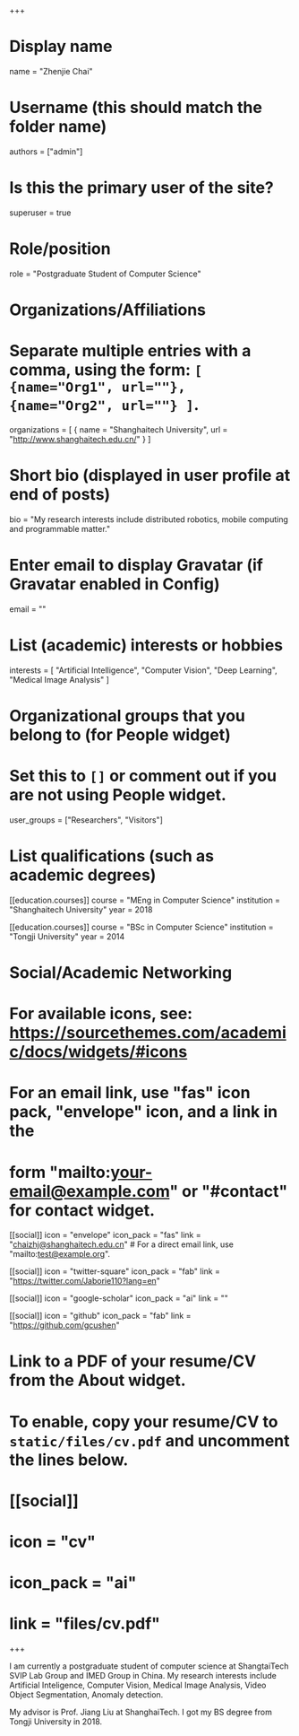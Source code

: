 +++
# Display name
name = "Zhenjie Chai"

# Username (this should match the folder name)
authors = ["admin"]

# Is this the primary user of the site?
superuser = true

# Role/position
role = "Postgraduate Student of Computer Science"

# Organizations/Affiliations
#   Separate multiple entries with a comma, using the form: `[ {name="Org1", url=""}, {name="Org2", url=""} ]`.
organizations = [ { name = "Shanghaitech University", url = "http://www.shanghaitech.edu.cn/" } ]

# Short bio (displayed in user profile at end of posts)
bio = "My research interests include distributed robotics, mobile computing and programmable matter."

# Enter email to display Gravatar (if Gravatar enabled in Config)
email = ""

# List (academic) interests or hobbies
interests = [
  "Artificial Intelligence",
  "Computer Vision",
  "Deep Learning",
  "Medical Image Analysis"
]

# Organizational groups that you belong to (for People widget)
#   Set this to `[]` or comment out if you are not using People widget.
user_groups = ["Researchers", "Visitors"]

# List qualifications (such as academic degrees)
[[education.courses]]
  course = "MEng in Computer Science"
  institution = "Shanghaitech University"
  year = 2018

[[education.courses]]
  course = "BSc in Computer Science"
  institution = "Tongji University"
  year = 2014

# Social/Academic Networking
# For available icons, see: https://sourcethemes.com/academic/docs/widgets/#icons
#   For an email link, use "fas" icon pack, "envelope" icon, and a link in the
#   form "mailto:your-email@example.com" or "#contact" for contact widget.

[[social]]
  icon = "envelope"
  icon_pack = "fas"
  link = "chaizhj@shanghaitech.edu.cn"  # For a direct email link, use "mailto:test@example.org".

[[social]]
  icon = "twitter-square"
  icon_pack = "fab"
  link = "https://twitter.com/Jaborie110?lang=en"

[[social]]
  icon = "google-scholar"
  icon_pack = "ai"
  link = ""

[[social]]
  icon = "github"
  icon_pack = "fab"
  link = "https://github.com/gcushen"

# Link to a PDF of your resume/CV from the About widget.
# To enable, copy your resume/CV to `static/files/cv.pdf` and uncomment the lines below.
# [[social]]
#   icon = "cv"
#   icon_pack = "ai"
#   link = "files/cv.pdf"

+++

I am currently a postgraduate student of computer science at ShangtaiTech SVIP Lab Group and IMED Group in China. My research interests include Artificial Inteligence, Computer Vision, Medical Image Analysis, Video Object Segmentation, Anomaly detection.

My advisor is Prof. Jiang Liu at ShanghaiTech. I got my BS degree from Tongji University in 2018. 
